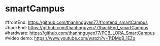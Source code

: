 # smartCampus
#frontEnd: https://github.com/thanhnguyen77/frontend_smartCampus
#backEnd: https://github.com/thanhnguyen77/backEnd_smartCampus
#hardware: https://github.com/thanhnguyen77/PCB_LORA_SmartCampus
#video demo: https://www.youtube.com/watch?v=TtDMgB_1EZo
